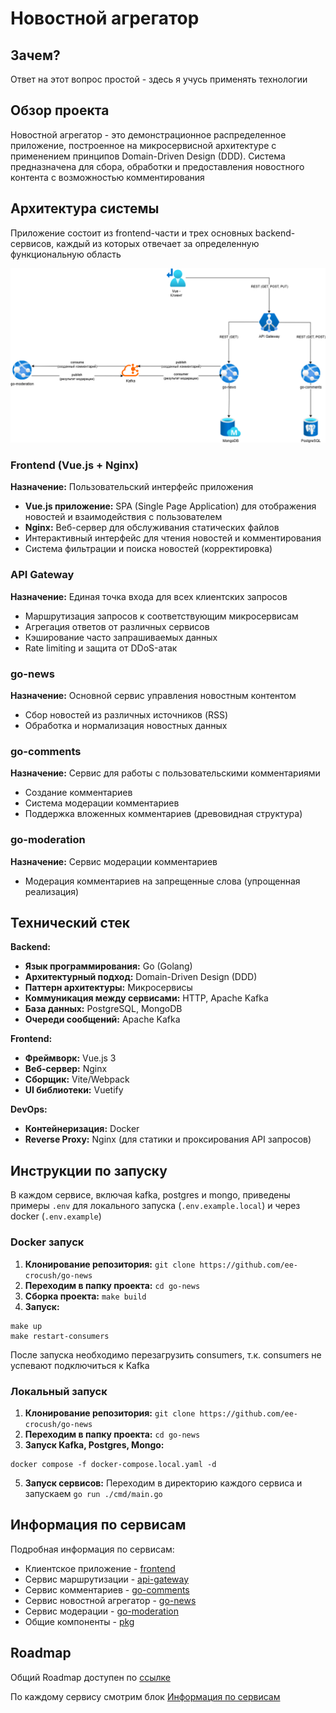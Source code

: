 # Новостной агрегатор

## Зачем?

Ответ на этот вопрос простой - здесь я учусь применять технологии

## Обзор проекта

Новостной агрегатор - это демонстрационное распределенное приложение, построенное на микросервисной архитектуре с 
применением принципов Domain-Driven Design (DDD). Система предназначена для сбора, обработки и предоставления 
новостного контента с возможностью комментирования

## Архитектура системы

Приложение состоит из frontend-части и трех основных backend-сервисов, каждый из которых отвечает за определенную 
функциональную область

![схема.drawio.png](doc/%D1%81%D1%85%D0%B5%D0%BC%D0%B0.drawio.png)

### Frontend (Vue.js + Nginx)
**Назначение:** Пользовательский интерфейс приложения
- **Vue.js приложение:** SPA (Single Page Application) для отображения новостей и взаимодействия с пользователем
- **Nginx:** Веб-сервер для обслуживания статических файлов
- Интерактивный интерфейс для чтения новостей и комментирования
- Система фильтрации и поиска новостей (корректировка)

### API Gateway
**Назначение:** Единая точка входа для всех клиентских запросов
- Маршрутизация запросов к соответствующим микросервисам
- Агрегация ответов от различных сервисов
- Кэширование часто запрашиваемых данных
- Rate limiting и защита от DDoS-атак

### go-news
**Назначение:** Основной сервис управления новостным контентом
- Сбор новостей из различных источников (RSS)
- Обработка и нормализация новостных данных

### go-comments
**Назначение:** Сервис для работы с пользовательскими комментариями
- Создание комментариев
- Система модерации комментариев
- Поддержка вложенных комментариев (древовидная структура)

### go-moderation
**Назначение:** Сервис модерации комментариев
- Модерация комментариев на запрещенные слова (упрощенная реализация)

## Технический стек

**Backend:**
- **Язык программирования:** Go (Golang)
- **Архитектурный подход:** Domain-Driven Design (DDD)
- **Паттерн архитектуры:** Микросервисы
- **Коммуникация между сервисами:** HTTP, Apache Kafka
- **База данных:** PostgreSQL, MongoDB
- **Очереди сообщений:** Apache Kafka

**Frontend:**
- **Фреймворк:** Vue.js 3
- **Веб-сервер:** Nginx
- **Сборщик:** Vite/Webpack
- **UI библиотеки:** Vuetify

**DevOps:**
- **Контейнеризация:** Docker
- **Reverse Proxy:** Nginx (для статики и проксирования API запросов)

## Инструкции по запуску

В каждом сервисе, включая kafka, postgres и mongo, приведены примеры `.env` для локального запуска 
(`.env.example.local`) и через docker (`.env.example`)

### Docker запуск

1. **Клонирование репозитория:** `git clone https://github.com/ee-crocush/go-news`
2. **Переходим в папку проекта:** `cd go-news`
3. **Сборка проекта:** `make build`
4. **Запуск:** 
```
make up
make restart-consumers
``` 
После запуска необходимо перезагрузить consumers, т.к. consumers не успевают подключиться к Kafka

### Локальный запуск

1. **Клонирование репозитория:** `git clone https://github.com/ee-crocush/go-news`
2. **Переходим в папку проекта:** `cd go-news`
4. **Запуск Kafka, Postgres, Mongo:**
```
docker compose -f docker-compose.local.yaml -d
``` 
5. **Запуск сервисов:** Переходим в директорию каждого сервиса и запускаем `go run ./cmd/main.go`

## Информация по сервисам <!-- services-info -->

Подробная информация по сервисам:
 - Клиентское приложение - [frontend](frontend/readme.md)
 - Сервис маршрутизации - [api-gateway](api-gateway/readme.md)
 - Сервис комментариев - [go-comments](go-comments/readme.md)
 - Сервис новостной агрегатор - [go-news](go-news/readme.md)
 - Сервис модерации - [go-moderation](go-moderation/readme.md)
 - Общие компоненты - [pkg](pkg/readme.md)


## Roadmap

Общий Roadmap доступен по [ссылке](roadmap.md)

По каждому сервису смотрим блок [Информация по сервисам](#services-info)

